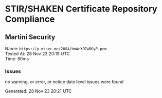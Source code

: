 # STIR/SHAKEN Certificate Repository Compliance

## Martini Security

Name: `https://p.mtsec.me/2884/bmAcXO7wRGyP.pem`\
Tested At: 28 Nov 23 20:19 UTC\
Time: 80ms

### Issues

no warning, or error, or notice date level issues were found

Generated: 28 Nov 23 20:21 UTC